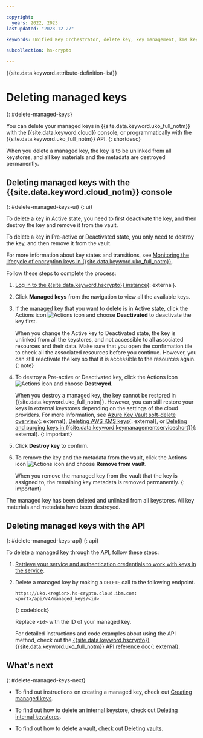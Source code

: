 ```yaml
---

copyright:
  years: 2022, 2023
lastupdated: "2023-12-27"

keywords: Unified Key Orchestrator, delete key, key management, kms key, UKO

subcollection: hs-crypto

---
```


{{site.data.keyword.attribute-definition-list}}




# Deleting managed keys
{: #delete-managed-keys}

You can delete your managed keys in {{site.data.keyword.uko_full_notm}} with the {{site.data.keyword.cloud}} console, or programmatically with the {{site.data.keyword.uko_full_notm}} API.
{: shortdesc}

When you delete a managed key, the key is to be unlinked from all keystores, and all key materials and the metadata are destroyed permanently.


## Deleting managed keys with the {{site.data.keyword.cloud_notm}} console
{: #delete-managed-keys-ui}
{: ui}

To delete a key in Active state, you need to first deactivate the key, and then destroy the key and remove it from the vault. 

To delete a key in Pre-active or Deactivated state, you only need to destroy the key, and then remove it from the vault.

For more information about key states and transitions, see [Monitoring the lifecycle of encryption keys in {{site.data.keyword.uko_full_notm}}](/docs/hs-crypto?topic=hs-crypto-uko-key-states).

Follow these steps to complete the process:

1. [Log in to the {{site.data.keyword.hscrypto}} instance](https://cloud.ibm.com/login){: external}.
2. Click **Managed keys** from the navigation to view all the available keys.
3. If the managed key that you want to delete is in Active state, click the Actions icon ![Actions icon](../icons/action-menu-icon.svg "Actions") and choose **Deactivated** to deactivate the key first.

   When you change the Active key to Deactivated state, the key is unlinked from all the keystores, and not accessible to all associated resources and their data. Make sure that you open the confirmation tile to check all the associated resources before you continue. However, you can still reactivate the key so that it is accessible to the resources again.
    {: note}

4. To destroy a Pre-active or Deactivated key, click the Actions icon ![Actions icon](../icons/action-menu-icon.svg "Actions") and choose **Destroyed**.
    
    When you destroy a managed key, the key cannot be restored in {{site.data.keyword.uko_full_notm}}. However, you can still restore your keys in external keystores depending on the settings of the cloud providers. For more information, see [Azure Key Vault soft-delete overview](https://docs.microsoft.com/en-us/azure/key-vault/general/soft-delete-overview){: external}, [Deleting AWS KMS keys](https://docs.aws.amazon.com/kms/latest/developerguide/deleting-keys.html){: external}, or [Deleting and purging keys in {{site.data.keyword.keymanagementserviceshort}}](/docs/key-protect?topic=key-protect-delete-purge-keys){: external}.
    {: important}

5. Click **Destroy key** to confirm.
6. To remove the key and the metadata from the vault, click the Actions icon ![Actions icon](../icons/action-menu-icon.svg "Actions") and choose **Remove from vault**.
   
   When you remove the managed key from the vault that the key is assigned to, the remaining key metadata is removed permanently. 
    {: important}

The managed key has been deleted and unlinked from all keystores. All key materials and metadata have been destroyed. 

## Deleting managed keys with the API
{: #delete-managed-keys-api}
{: api}

To delete a managed key through the API, follow these steps:

1. [Retrieve your service and authentication credentials to work with keys in the service](/docs/hs-crypto?topic=hs-crypto-set-up-uko-api).
   
2. Delete a managed key by making a `DELETE` call to the following endpoint.

    ```
    https://uko.<region>.hs-crypto.cloud.ibm.com:<port>/api/v4/managed_keys/<id>
    ```
    {: codeblock}

    Replace `<id>` with the ID of your managed key.

    For detailed instructions and code examples about using the API method, check out the [{{site.data.keyword.hscrypto}} {{site.data.keyword.uko_full_notm}} API reference doc](/apidocs/uko#delete-managed-key){: external}.



## What's next
{: #delete-managed-keys-next}

- To find out instructions on creating a managed key, check out [Creating managed keys](/docs/hs-crypto?topic=hs-crypto-create-managed-keys).
  
- To find out how to delete an internal keystore, check out [Deleting internal keystores](/docs/hs-crypto?topic=hs-crypto-delete-internal-keystores).

- To find out how to delete a vault, check out [Deleting vaults](/docs/hs-crypto?topic=hs-crypto-delete-vaults).


